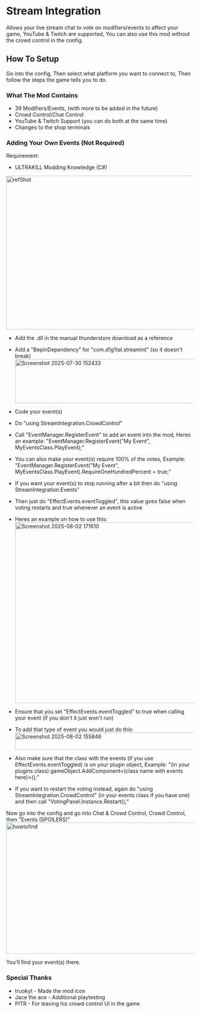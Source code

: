 # Stream Integration
Allows your live stream chat to vote on modifiers/events to affect your game, YouTube &amp; Twitch are supported, You can also use this mod without the crowd control in the config.

## How To Setup
Go into the config, Then select what platform you want to connect to, Then follow the steps the game tells you to do.

### What The Mod Contains
- 39 Modifiers/Events, (with more to be added in the future)
- Crowd Control/Chat Control
- YouTube &amp; Twitch Support (you can do both at the same time)
- Changes to the shop terminals

### Adding Your Own Events (Not Required)
Requirement:
- ULTRAKILL Modding Knowledge (C#)

<img width="647" height="412" alt="refShot" src="https://github.com/user-attachments/assets/c97f8992-d252-415f-907c-112121d3bf58" />


- Add the .dll in the manual thunderstore download as a reference
- Add a "BepInDependency" for "com.d1g1tal.streamint" (so it doesn't break) <img width="776" height="118" alt="Screenshot 2025-07-30 152433" src="https://github.com/user-attachments/assets/91afa071-86c3-47f9-92a5-f319ae4e7907" />

- Code your event(s)
- Do "using StreamIntegration.CrowdControl"
- Call "EventManager.RegisterEvent" to add an event into the mod, Heres an example: "EventManager.RegisterEvent("My Event", MyEventsClass.PlayEvent);"
- You can also make your event(s) require 100% of the votes, Example: "EventManager.RegisterEvent("My Event", MyEventsClass.PlayEvent).RequireOneHundredPercent = true;"
- If you want your event(s) to stop running after a bit then do "using StreamIntegration.Events"
- Then just do "EffectEvents.eventToggled", this value goes false when voting restarts and true whenever an event is active
- Heres an example on how to use this: <img width="1001" height="484" alt="Screenshot 2025-08-02 171610" src="https://github.com/user-attachments/assets/bec7e0e4-ac90-457e-ba0b-6e0eb04434d8" />
- Ensure that you set "EffectEvents.eventToggled" to true when calling your event (if you don't it just won't run)


- To add that type of event you would just do this: <img width="955" height="46" alt="Screenshot 2025-08-02 155846" src="https://github.com/user-attachments/assets/6190d110-a3a5-4a5a-aeb7-3e3d5dbb129f" />
- Also make sure that the class with the events (if you use EffectEvents.eventToggled) is on your plugin object, Example: "(in your plugins class) gameObject.AddComponent<(class name with events here)>();"

- If you want to restart the voting instead, again do "using StreamIntegration.CrowdControl" (in your events class if you have one) and then call "VotingPanel.Instance.Restart();"


Now go into the config and go into Chat & Crowd Control, Crowd Control, then "Events (SPOILERS)"
<img width="929" height="351" alt="howtofind" src="https://github.com/user-attachments/assets/ce6d35ee-75ea-4e7e-a987-79091972880d" />

You'll find your event(s) there.

### Special Thanks
- truokyt - Made the mod icon
- Jace the ace - Additional playtesting
- PITR - For leaving his crowd control UI in the game

